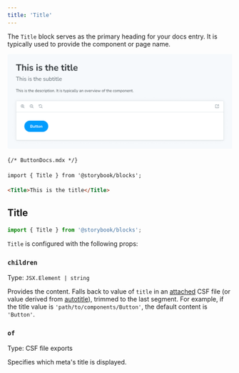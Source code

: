 ```yaml
---
title: 'Title'
---
```


The `Title` block serves as the primary heading for your docs entry. It is typically used to provide the component or page name.

![Screenshot of Title block](./doc-block-title-subtitle-description.png)

<!-- prettier-ignore-start -->
```md
{/* ButtonDocs.mdx */}

import { Title } from '@storybook/blocks';

<Title>This is the title</Title>
```
<!-- prettier-ignore-end -->

## Title

```js
import { Title } from '@storybook/blocks';
```

`Title` is configured with the following props:

### `children`

Type: `JSX.Element | string`

Provides the content. Falls back to value of `title` in an [attached](./doc-block-meta.md#attached-vs-unattached) CSF file (or value derived from [autotitle](../configure/sidebar-and-urls.md#csf-30-auto-titles)), trimmed to the last segment. For example, if the title value is `'path/to/components/Button'`, the default content is `'Button'`.

### `of`

Type: CSF file exports

Specifies which meta's title is displayed.
